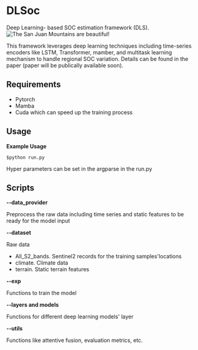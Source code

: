 # DLSoc
 Deep Learning- based SOC estimation framework (DLS). 
 ![The San Juan Mountains are beautiful!](./dataset/DLSframework.pdf")
 
 This framework leverages deep learning techniques including time-series encoders like LSTM, Transformer, mamber, and multitask learning mechanism to handle regional SOC variation. Details can be found in the paper (paper will be publically available soon).
## Requirements
- Pytorch 
- Mamba
- Cuda which can speed up the training process
## Usage
**Example Usage**

    $python run.py

Hyper parameters can be set in the argparse in the run.py

## Scripts
**--data_provider**

Preprocess the raw data including time series and static features to be ready for the model input

**--dataset**

Raw data
- All_S2_bands. Sentinel2 records for the training samples'locations
- climate. Climate data
- terrain. Static terrain features

**--exp**

Functions to train the model

**--layers and models**

Functions for different deep learning models' layer

**--utils**

Functions like attentive fusion, evaluation metrics, etc. 
